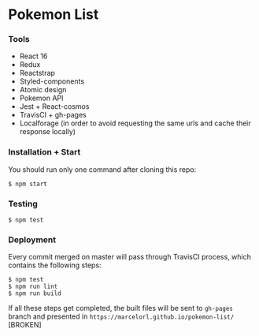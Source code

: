 # Pokemon List

### Tools

  - React 16
  - Redux
  - Reactstrap
  - Styled-components
  - Atomic design
  - Pokemon API
  - Jest + React-cosmos
  - TravisCI + gh-pages
  - Localforage (in order to avoid requesting the same urls and cache their response locally)

### Installation + Start

You should run only one command after cloning this repo:

```$ npm start```

### Testing

```$ npm test```

### Deployment

Every commit merged on master will pass through TravisCI process, which contains the following steps:

```
$ npm test
$ npm run lint
$ npm run build
```
 
 If all these steps get completed, the built files will be sent to `gh-pages` branch and presented in
 `https://marcelorl.github.io/pokemon-list/` [BROKEN]
